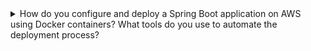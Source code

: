 <details>
  <summary>How do you configure and deploy a Spring Boot application on AWS using Docker containers? What tools do you use to automate the deployment process?</summary>
  
  Configuring and Deploying a Spring Boot Application on AWS with Docker

  Introduction
  In this section, we will discuss how to configure and deploy a Spring Boot application on AWS using Docker containers. We will also cover the tools that can be used to automate the deployment process.

  Prerequisites
  Before you can deploy your Spring Boot application on AWS using Docker, you will need the following:

  - A working Spring Boot application
  - Docker installed on your local machine
  - An AWS account with access to the Elastic Container Registry (ECR) and Elastic Container Service (ECS)

  Step 1: Create a Docker Image of Your Application
  The first step in deploying your Spring Boot application on AWS is to create a Docker image of your application. You can do this by creating a Dockerfile in the root directory of your project.

  Here is an example Dockerfile that you can use:

  ```
  FROM openjdk:8-jdk-alpine
  VOLUME /tmp
  COPY target/my-app.jar my-app.jar
  ENTRYPOINT ["java","-Djava.security.egd=file:/dev/./urandom","-jar","/my-app.jar"]

  ```

  This Dockerfile specifies that the base image should be openjdk:8-jdk-alpine, sets a volume for temporary files, copies the Spring Boot jar file to the container, and specifies the command to run when the container is started.

  To build the Docker image, run the following command in the root directory of your project:

  ```
  docker build -t my-app .

  ```

  This will create a Docker image with the name "my-app" using the Dockerfile in the current directory.

  Step 2: Push the Docker Image to AWS ECR
  The next step is to push the Docker image to AWS ECR. You can do this by creating a new repository in the ECR console, and following the instructions to push the image to the repository.

  To push the image to ECR, you will need to run the following commands:

  ```
  aws ecr create-repository --repository-name my-app
  $(aws ecr get-login --no-include-email)
  docker tag my-app:latest aws_account_id.dkr.ecr.region.amazonaws.com/my-app:latest
  docker push aws_account_id.dkr.ecr.region.amazonaws.com/my-app:latest

  ```

  These commands will create a new repository in ECR with the name "my-app", authenticate your Docker client with ECR, tag the Docker image with the ECR repository URL, and push the image to ECR.

  Step 3: Deploy the Docker Container to AWS ECS
  The final step is to deploy the Docker container to AWS ECS. You can do this by creating a new task definition in the ECS console, and following the instructions to deploy the task to a new or existing cluster.

  To create a new task definition, you will need to specify the Docker image to use, the CPU and memory resources required, and any environment variables or ports that need to be exposed.

  Once the task definition is created, you can deploy the task to a new or existing cluster using the ECS console or the AWS CLI.

  Automation Tools
  To automate the deployment process, you can use tools like AWS CodePipeline, AWS CodeBuild, and AWS CloudFormation. These tools can be used to build, test, and deploy your Docker container to AWS automatically, based on a set of defined rules and conditions.

  Conclusion
  Deploying a Spring Boot application on AWS using Docker containers is a powerful way to run your application at scale, with high availability and scalability. With the right tools and techniques, you can automate the deployment process and make it easier to manage and maintain your application in production.
</details>